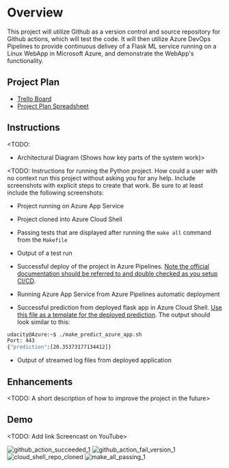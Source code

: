 # Overview

This project will utilize Github as a version control and source repository for Github actions, which will test the code. It will then utilize Azure DevOps Pipelines to provide continuous delivey of a Flask ML service running on a Linux WebApp in Microsoft Azure, and demonstrate the WebApp's functionality.

## Project Plan

* [Trello Board](https://trello.com/invite/b/tIrSrGgB/ATTI53ff80fc6184d8cab55f405048e2f10b8B5BCE87/udacity-azuredevops-project-2)
* [Project Plan Spreadsheet](docs/Udacity-AzureDevOps-Project2_Plan.xlsx)

## Instructions

<TODO:  
* Architectural Diagram (Shows how key parts of the system work)>

<TODO:  Instructions for running the Python project.  How could a user with no context run this project without asking you for any help.  Include screenshots with explicit steps to create that work. Be sure to at least include the following screenshots:

* Project running on Azure App Service

* Project cloned into Azure Cloud Shell

* Passing tests that are displayed after running the `make all` command from the `Makefile`

* Output of a test run

* Successful deploy of the project in Azure Pipelines.  [Note the official documentation should be referred to and double checked as you setup CI/CD](https://docs.microsoft.com/en-us/azure/devops/pipelines/ecosystems/python-webapp?view=azure-devops).

* Running Azure App Service from Azure Pipelines automatic deployment

* Successful prediction from deployed flask app in Azure Cloud Shell.  [Use this file as a template for the deployed prediction](https://github.com/udacity/nd082-Azure-Cloud-DevOps-Starter-Code/blob/master/C2-AgileDevelopmentwithAzure/project/starter_files/flask-sklearn/make_predict_azure_app.sh).
The output should look similar to this:

```bash
udacity@Azure:~$ ./make_predict_azure_app.sh
Port: 443
{"prediction":[20.35373177134412]}
```

* Output of streamed log files from deployed application

> 

## Enhancements

<TODO: A short description of how to improve the project in the future>

## Demo 

<TODO: Add link Screencast on YouTube>



![github_action_succeeded_1](https://user-images.githubusercontent.com/35743140/235377785-a23dedfd-bdc4-4eff-ae38-5dd04ae42eee.png)
![github_action_fail_version_1](https://user-images.githubusercontent.com/35743140/235377801-8d980cb3-921e-4f6a-844f-b2aaaee948c6.png)
![cloud_shell_repo_cloned](https://user-images.githubusercontent.com/35743140/235377805-7fe28ca6-1c2c-4823-b083-89dd6dc8efe3.png)
![make_all_passing_1](https://user-images.githubusercontent.com/35743140/235377810-48773de5-e845-4115-b0ec-f221c4e82750.png)
